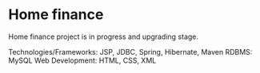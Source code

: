 # Home finance

Home finance project is in progress and upgrading stage.

Technologies/Frameworks: JSP, JDBC, Spring, Hibernate, Maven
RDBMS: MySQL
Web Development: HTML, CSS, XML

